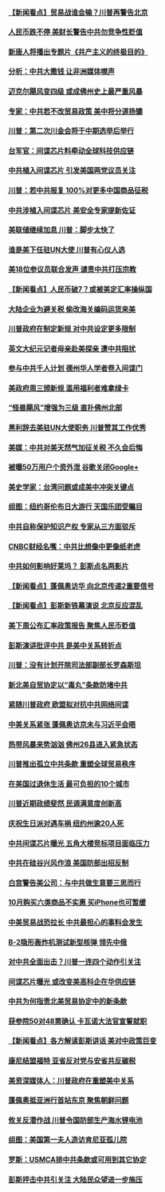 #### [【新闻看点】贸易战谁会输？川普再警告北京](../pages/nsc412/n10774769.md?t=10101832) 

#### [人民币跌不停 美财长警告中共勿竞争性贬值](../pages/nsc412/n10774778.md?t=10101832) 

#### [新唐人将播出专题片《共产主义的终极目的》](../pages/nsc412/n10767004.md?t=10101832) 

#### [分析：中共大撒钱 让非洲媒体噤声](../pages/nsc412/n10772349.md?t=10101832) 

#### [迈克尔飓风变四级 或成佛州史上最严重风暴](../pages/nsc412/n10774142.md?t=10101832) 

#### [专家：中共若不改贸易政策 美中将分道扬镳](../pages/nsc412/n10773996.md?t=10101832) 

#### [川普：第二次川金会将于中期选举后举行](../pages/nsc412/n10773708.md?t=10101832) 

#### [台军官：间谍芯片料牵动全球科技供应链](../pages/nsc412/n10772822.md?t=10101832) 

#### [中共植入间谍芯片 引发美国两党议员关注](../pages/nsc412/n10773424.md?t=10101832) 

#### [川普：若中共报复 100%对更多中国商品征税](../pages/nsc412/n10773067.md?t=10101832) 

#### [中共涉植入间谍芯片 美安全专家提新佐证](../pages/nsc412/n10773174.md?t=10101832) 

#### [美联储继续加息 川普：脚步太快了](../pages/nsc412/n10773095.md?t=10101832) 

#### [谁是美下任驻UN大使 川普有心仪人选](../pages/nsc412/n10772974.md?t=10101832) 

#### [美18位参议员联合发声 谴责中共打压宗教](../pages/nsc412/n10767290.md?t=10101832) 

#### [【新闻看点】人民币破7？或被美定汇率操纵国](../pages/nsc412/n10772384.md?t=10101832) 

#### [大陆企业为避关税 偷改海关编码运货来美](../pages/nsc412/n10772734.md?t=10101832) 

#### [川普政府在制定新规 对中共设定更多限制](../pages/nsc412/n10772785.md?t=10101832) 

#### [英文大纪元记者母亲赴美探亲 遭中共阻扰](../pages/nsc412/n10772575.md?t=10101832) 

#### [参与中共千人计划 德州华人学者卷入间谍门](../pages/nsc412/n10772595.md?t=10101832) 

#### [美政府周三颁新规 滥用福利者难拿绿卡](../pages/nsc412/n10772436.md?t=10101832) 

#### [“怪兽飓风”增强为三级 直扑佛州北部](../pages/nsc412/n10772352.md?t=10101832) 

#### [黑利辞去美驻UN大使职务 川普赞其工作优秀](../pages/nsc412/n10772371.md?t=10101832) 

#### [美媒：中共对美天然气加征关税 不久会后悔](../pages/nsc412/n10771687.md?t=10101832) 

#### [被曝50万用户个资外泄 谷歌关闭Google+](../pages/nsc412/n10770839.md?t=10101832) 

#### [美史学家：台湾问题或成美中冲突关键点](../pages/nsc412/n10771318.md?t=10101832) 

#### [组图：纽约哥伦布日大游行 天国乐团受瞩目](../pages/nsc412/n10770597.md?t=10101832) 

#### [中共自称保护知识产权 专家从三方面驳斥](../pages/nsc412/n10770284.md?t=10101832) 

#### [CNBC财经名嘴：中共比想像中更像纸老虎](../pages/nsc412/n10770794.md?t=10101832) 

#### [中共如何影响好莱坞？ 彭斯点名两影片](../pages/nsc412/n10751048.md?t=10101832) 

#### [【新闻看点】蓬佩奥访华 向北京传递2重要信号](../pages/nsc412/n10770311.md?t=10101832) 

#### [【新闻看点】彭斯新铁幕演说 北京反应混乱](../pages/nsc412/n10770106.md?t=10101832) 

#### [美下周公布汇率政策报告 聚焦人民币贬值](../pages/nsc412/n10770338.md?t=10101832) 

#### [彭斯演讲批评中共 是美中关系转折点](../pages/nsc412/n10770135.md?t=10101832) 

#### [川普：没有计划开除司法部副部长罗森斯坦](../pages/nsc412/n10770158.md?t=10101832) 

#### [新北美自贸协定以“毒丸”条款防堵中共](../pages/nsc412/n10770165.md?t=10101832) 

#### [紧随川普政府 欧盟拟对抗中共网络间谍](../pages/nsc412/n10770155.md?t=10101832) 

#### [中美关系紧张 蓬佩奥访京未与习近平会晤](../pages/nsc412/n10770076.md?t=10101832) 

#### [热带风暴来势汹汹 佛州26县进入紧急状态](../pages/nsc412/n10769706.md?t=10101832) 

#### [川普推出孤立中共条款 重塑全球贸易秩序](../pages/nsc412/n10767738.md?t=10101832) 

#### [在美国过退休生活 最可负担的10个城市](../pages/nsc412/n10765527.md?t=10101832) 

#### [川普近期政绩斐然 民调满意度创新高](../pages/nsc412/n10767124.md?t=10101832) 

#### [庆祝生日派对遇车祸 纽约州逾20人死](../pages/nsc412/n10767006.md?t=10101832) 

#### [中共间谍芯片曝光 五角大楼竞标项目面临压力](../pages/nsc412/n10767062.md?t=10101832) 

#### [中共在硅谷兴风作浪 美国防部出招反制](../pages/nsc412/n10766985.md?t=10101832) 

#### [白宫警告美公司：与中共做生意要三思而行](../pages/nsc412/n10766026.md?t=10101832) 

#### [10月购买六类商品不实惠 买iPhone也可暂缓](../pages/nsc412/n10764637.md?t=10101832) 

#### [中美贸易战恐拉长 中共最担心的事料会发生](../pages/nsc412/n10765864.md?t=10101832) 

#### [B-2隐形轰炸机测试新型核弹 领先中俄](../pages/nsc412/n10764610.md?t=10101832) 

#### [对中共全面出击？川普一连四个动作引关注](../pages/nsc412/n10765620.md?t=10101832) 

#### [间谍芯片曝光 或改变美高科企在华供应链](../pages/nsc412/n10765631.md?t=10101832) 

#### [中共为何指责北美贸易协定中的新条款](../pages/nsc412/n10764045.md?t=10101832) 

#### [获参院50对48票确认 卡瓦诺大法官宣誓就职](../pages/nsc412/n10765530.md?t=10101832) 

#### [【新闻看点】各方解读彭斯讲话 美对中政策巨变](../pages/nsc412/n10765366.md?t=10101832) 

#### [康尼结盟福特 亚省反对党与安省共反碳税](../pages/nsc412/n10765623.md?t=10101832) 

#### [美资深媒体人：川普政府在重塑美中关系](../pages/nsc412/n10764264.md?t=10101832) 

#### [蓬佩奥抵亚洲行首站东京 聚焦朝鲜问题](../pages/nsc412/n10765171.md?t=10101832) 

#### [攸关反潜作战 川普令国防部生产海水锂电池](../pages/nsc412/n10765089.md?t=10101832) 

#### [组图：美国第一夫人造访肯尼亚孤儿院](../pages/nsc412/n10764950.md?t=10101832) 

#### [罗斯：USMCA排中共条款或可用到其它协定](../pages/nsc412/n10764388.md?t=10101832) 

#### [彭斯抨击中共引关注 大陆民众望进一步施压](../pages/nsc412/n10764345.md?t=10101832) 


